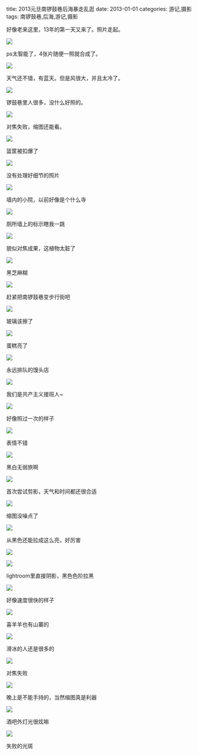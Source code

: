 title: 2013元旦南锣鼓巷后海暴走乱逛
date: 2013-01-01
categories: 游记,摄影
tags: 南锣鼓巷,后海,游记,摄影

好像老来这里，13年的第一天又来了。照片走起。

![](images/BACFB3C9-1.jpg)

ps太智能了，4张片随便一照就合成了。<!--more-->

![](images/P1040160.jpg)

天气还不错，有蓝天。但是风很大，并且太冷了。

![](images/P1040155.jpg)

锣鼓巷里人很多，没什么好照的。

![](images/P1040154.jpg)

对焦失败，缩图还能看。

![](images/P1040170.jpg)

篮筐被扣爆了

![](images/P1040161.jpg)

没有处理好细节的照片

![](images/P1040177.jpg)

墙内的小院，以前好像是个什么寺

![](images/P1040182.jpg)

厕所墙上的标示瞎我一跳

![](images/P1040183.jpg)

貌似对焦成果，这植物太脏了

![](images/P1040199.jpg)

黑芝麻糊

![](images/P1040202.jpg)

赶紧把南锣鼓巷变步行街吧

![](images/P1040217.jpg)

玻璃该擦了

![](images/P1040224.jpg)

蛋糕亮了

![](images/P1040226.jpg)

永远排队的馒头店

![](images/P1040227.jpg)

我们是共产主义接班人~

![](images/P1040231.jpg)

好像照过一次的样子

![](images/P1040237.jpg)

表情不错

![](images/P1040249.jpg)

黑白无弱旅啊

![](images/P1040263.jpg)

首次尝试剪影，天气和时间都还很合适

![](images/P1040271.jpg)

缩图没噪点了

![](images/P1040273.jpg)

从黑色还能拉成这么亮，好厉害

![](images/P1040278.jpg)

![](images/P1040288.jpg)

lightroom里直接阴影，黑色色阶拉黑

![](images/P1040290.jpg)

好像速度很快的样子

![](images/P1040292.jpg)

喜羊羊也有山寨的

![](images/P1040299.jpg)

滑冰的人还是很多的

![](images/P1040303.jpg)

对焦失败

![](images/P1040320.jpg)

晚上是不能手持的，当然缩图真是利器

![](images/P1040311.jpg)

酒吧外灯光很炫嘛

![](images/P1040324.jpg)

失败的光斑
